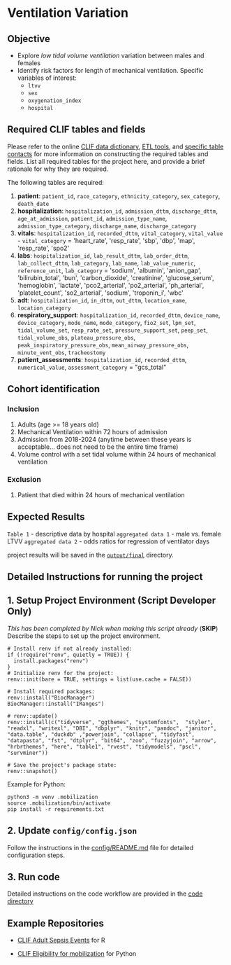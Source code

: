 # Ventilation Variation

## Objective

-   Explore *low tidal volume ventilation* variation between males and
    females
-   Identify risk factors for length of mechanical ventilation. Specific
    variables of interest:
    -   `ltvv`
    -   `sex`
    -   `oxygenation_index`
    -   `hospital`

## Required CLIF tables and fields

Please refer to the online [CLIF data
dictionary](https://clif-consortium.github.io/website/data-dictionary.html),
[ETL
tools](https://github.com/clif-consortium/CLIF/tree/main/etl-to-clif-resources),
and [specific table
contacts](https://github.com/clif-consortium/CLIF?tab=readme-ov-file#relational-clif)
for more information on constructing the required tables and fields.
List all required tables for the project here, and provide a brief
rationale for why they are required.

The following tables are required:

1.  **patient**: `patient_id`, `race_category`, `ethnicity_category`,
    `sex_category`, `death_date`
2.  **hospitalization**: `hospitalization_id`, `admission_dttm`,
    `discharge_dttm`, `age_at_admission`, `patient_id`,
    `admission_type_name`, `admission_type_category`, `discharge_name`,
    `discharge_category`
3.  **vitals**: `hospitalization_id`, `recorded_dttm`, `vital_category`,
    `vital_value` - `vital_category` = 'heart_rate', 'resp_rate', 'sbp',
    'dbp', 'map', 'resp_rate', 'spo2'
4.  **labs**: `hospitalization_id`, `lab_result_dttm`, `lab_order_dttm`,
    `lab_collect_dttm`, `lab_category`, `lab_name`, `lab_value_numeric`,
    `reference_unit`, `lab_category` = 'sodium', 'albumin', 'anion_gap',
    'bilirubin_total', 'bun', 'carbon_dioxide', 'creatinine',
    'glucose_serum', 'hemoglobin', 'lactate',
    'pco2_arterial', 'po2_arterial', 'ph_arterial', 'platelet_count',
    'so2_arterial', 'sodium', 'troponin_i', 'wbc'
5.  **adt**: `hospitalization_id`, `in_dttm`,
    `out_dttm`, `location_name`, `location_category`
6.  **respiratory_support**: `hospitalization_id`, `recorded_dttm`,
    `device_name`, `device_category`, `mode_name`, `mode_category`,
    `fio2_set`, `lpm_set`, `tidal_volume_set`, `resp_rate_set`,
    `pressure_support_set`, `peep_set`, `tidal_volume_obs`,
    `plateau_pressure_obs`, `peak_inspiratory_pressure_obs`,
    `mean_airway_pressure_obs`, `minute_vent_obs`, `tracheostomy`
7.  **patient_assessments**: `hospitalization_id`, `recorded_dttm`,
    `numerical_value`, `assessment_category` = "gcs_total"

## Cohort identification

### Inclusion

1.  Adults (age \>= 18 years old)
2.  Mechanical Ventilation within 72 hours of admission
3.  Admission from 2018-2024  (anytime between these years is acceptable... does not need to be the entire time frame)
4.  Volume control with a set tidal volume within 24 hours of mechanical
    ventilation

### Exclusion

1.  Patient that died within 24 hours of mechanical ventilation

## Expected Results

`Table 1` - descriptive data by hospital `aggregated data 1` - male vs.
female LTVV `aggregated data 2` - odds ratios for regression of
ventilator days

project results will be saved in the [`output/final`](output/README.md)
directory.

## Detailed Instructions for running the project

## 1. Setup Project Environment **(Script Developer Only)**

*This has been completed by Nick when making this script already*
(**SKIP**)\
Describe the steps to set up the project environment.

```         
# Install renv if not already installed:
if (!require("renv", quietly = TRUE)) {
  install.packages("renv")
}
# Initialize renv for the project:
renv::init(bare = TRUE, settings = list(use.cache = FALSE))

# Install required packages:
renv::install("BiocManager")
BiocManager::install("IRanges")

# renv::update()
renv::install(c("tidyverse", "ggthemes", "systemfonts",  "styler", "readxl", "writexl", "DBI", "dbplyr", "knitr", "pandoc", "janitor", "data.table", "duckdb" ,"powerjoin", "collapse", "tidyfast", "datapasta", "fst", "dtplyr", "bit64", "zoo", "fuzzyjoin", "arrow", "hrbrthemes", "here", "table1", "rvest", "tidymodels", "pscl", "survminer"))

# Save the project's package state:
renv::snapshot()
```

Example for Python:

```         
python3 -m venv .mobilization
source .mobilization/bin/activate
pip install -r requirements.txt 
```

## 2. Update `config/config.json`

Follow the instructions in the [config/README.md](config/README.md) file for
detailed configuration steps.

## 3. Run code

Detailed instructions on the code workflow are provided in the [code
directory](code/README.md)

## Example Repositories

-   [CLIF Adult Sepsis
    Events](https://github.com/08wparker/CLIF_adult_sepsis_events) for R

-   [CLIF Eligibility for
    mobilization](https://github.com/kaveriC/mobilization) for Python
